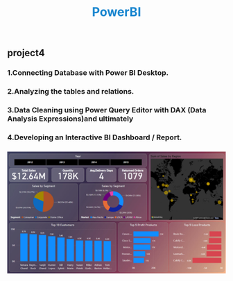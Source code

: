 <h1 align="center" style="color:#1986cf">PowerBI</h1>
<br>
<h2> project4 </h2>
<h3>  1.Connecting Database with Power BI Desktop. <h3>
<h3>  2.Analyzing the tables and relations. <h3>
<h3>  3.Data Cleaning using Power Query Editor with DAX (Data Analysis Expressions)and ultimately <h3>
<h3> 4.Developing an Interactive BI Dashboard / Report. <h3>
<div align="center"><img src="https://github.com/pawancr7/power-bi-/blob/main/powerbi4/photo_2023-03-06_20-01-28.jpg"></div>

